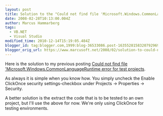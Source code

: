 ```yaml
---
layout: post
title: Solution to the "Could not find file 'Microsoft.Windows.CommonLanguageRuntime error" for test projects
date: 2008-02-28T10:13:00.004Z
author: Marcus Hammarberg
tags:
  - VB.NET
  - Visual Studio
modified_time: 2010-12-14T15:19:05.484Z
blogger_id: tag:blogger.com,1999:blog-36533086.post-1635528158320792969
blogger_orig_url: https://www.marcusoft.net/2008/02/solution-to-could-not-find-file.html
---
```


Here is the solution to my previous posting [Could not find file 'Microsoft.Windows.CommonLanguageRuntime error for test projects](https://www.marcusoft.net/2008/02/could-not-find-file-microsoftwindowscom.html).

As always it is simple when you know how. You simply uncheck the Enable ClickOnce security settings-checkbox under Projects -> Properties -> Security.

A better solution is the extract the code that is to be tested to an own project, but I'll use the above for now. We're only using ClickOnce for testing environments.
